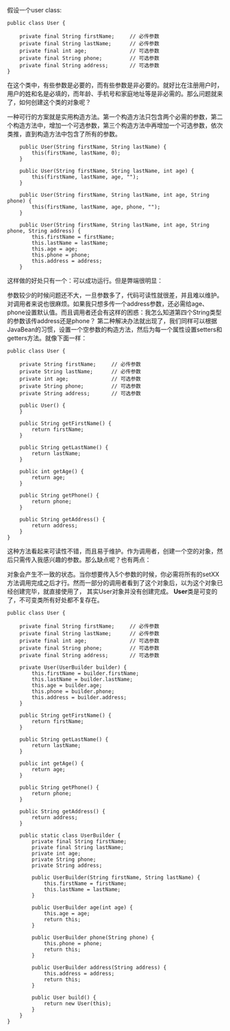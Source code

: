 假设一个user class:
```
public class User {

    private final String firstName;     // 必传参数
    private final String lastName;      // 必传参数
    private final int age;              // 可选参数
    private final String phone;         // 可选参数
    private final String address;       // 可选参数
}
```
在这个类中，有些参数是必要的，而有些参数是非必要的。就好比在注册用户时，用户的姓和名是必填的，而年龄、手机号和家庭地址等是非必需的。那么问题就来了，如何创建这个类的对象呢？

一种可行的方案就是实用构造方法。第一个构造方法只包含两个必需的参数，第二个构造方法中，增加一个可选参数，第三个构造方法中再增加一个可选参数，依次类推，直到构造方法中包含了所有的参数。
```
    public User(String firstName, String lastName) {
        this(firstName, lastName, 0);
    }

    public User(String firstName, String lastName, int age) {
        this(firstName, lastName, age, "");
    }

    public User(String firstName, String lastName, int age, String phone) {
        this(firstName, lastName, age, phone, "");
    }

    public User(String firstName, String lastName, int age, String phone, String address) {
        this.firstName = firstName;
        this.lastName = lastName;
        this.age = age;
        this.phone = phone;
        this.address = address;
    }
```

这样做的好处只有一个：可以成功运行。但是弊端很明显：

参数较少的时候问题还不大，一旦参数多了，代码可读性就很差，并且难以维护。
对调用者来说也很麻烦。如果我只想多传一个address参数，还必需给age、phone设置默认值。而且调用者还会有这样的困惑：我怎么知道第四个String类型的参数该传address还是phone？
第二种解决办法就出现了，我们同样可以根据JavaBean的习惯，设置一个空参数的构造方法，然后为每一个属性设置setters和getters方法。就像下面一样：

```
public class User {

    private String firstName;     // 必传参数
    private String lastName;      // 必传参数
    private int age;              // 可选参数
    private String phone;         // 可选参数
    private String address;       // 可选参数

    public User() {
    }

    public String getFirstName() {
        return firstName;
    }

    public String getLastName() {
        return lastName;
    }

    public int getAge() {
        return age;
    }

    public String getPhone() {
        return phone;
    }

    public String getAddress() {
        return address;
    }
}
```

这种方法看起来可读性不错，而且易于维护。作为调用者，创建一个空的对象，然后只需传入我感兴趣的参数。那么缺点呢？也有两点：

对象会产生不一致的状态。当你想要传入5个参数的时候，你必需将所有的setXX方法调用完成之后才行。然而一部分的调用者看到了这个对象后，以为这个对象已经创建完毕，就直接使用了，
其实User对象并没有创建完成。
****User****类是可变的了，不可变类所有好处都不复存在。

```
public class User {

    private final String firstName;     // 必传参数
    private final String lastName;      // 必传参数
    private final int age;              // 可选参数
    private final String phone;         // 可选参数
    private final String address;       // 可选参数

    private User(UserBuilder builder) {
        this.firstName = builder.firstName;
        this.lastName = builder.lastName;
        this.age = builder.age;
        this.phone = builder.phone;
        this.address = builder.address;
    }

    public String getFirstName() {
        return firstName;
    }

    public String getLastName() {
        return lastName;
    }

    public int getAge() {
        return age;
    }

    public String getPhone() {
        return phone;
    }

    public String getAddress() {
        return address;
    }

    public static class UserBuilder {
        private final String firstName;
        private final String lastName;
        private int age;
        private String phone;
        private String address;

        public UserBuilder(String firstName, String lastName) {
            this.firstName = firstName;
            this.lastName = lastName;
        }

        public UserBuilder age(int age) {
            this.age = age;
            return this;
        }

        public UserBuilder phone(String phone) {
            this.phone = phone;
            return this;
        }

        public UserBuilder address(String address) {
            this.address = address;
            return this;
        }

        public User build() {
            return new User(this);
        }
    }
}
```
